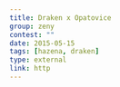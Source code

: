 ```yaml
---
title: Draken x Opatovice
group: zeny
contest: ""
date: 2015-05-15
tags: [hazena, draken]
type: external
link: http
---
```

